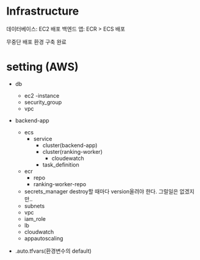 # Infrastructure

데이터베이스: EC2 배포
백엔드 앱: ECR > ECS 배포

무중단 배포 환경 구축 완료

# setting (AWS)

- db
  - ec2
    -instance
  - security_group
  - vpc
- backend-app

  - ecs
    - service
      - cluster(backend-app)
      - cluster(ranking-worker)
        - cloudewatch
      - task_definition
  - ecr
    - repo
    - ranking-worker-repo
  - secrets_manager
    destroy할 때마다 version올려야 한다. 그럴일은 없겠지만..
  - subnets
  - vpc
  - iam_role
  - lb
  - cloudwatch
  - appautoscaling

- .auto.tfvars(환경변수의 default)
